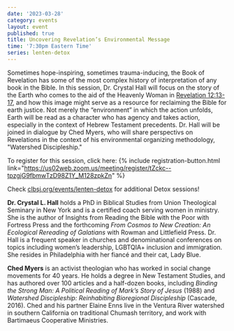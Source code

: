 ```yaml
---
date: '2023-03-28'
category: events
layout: event
published: true
title: Uncovering Revelation’s Environmental Message
time: '7:30pm Eastern Time'
series: lenten-detox
---
```

Sometimes hope-inspiring, sometimes trauma-inducing, the Book of Revelation has some of the most complex history of interpretation of any book in the Bible. In this session, Dr. Crystal Hall will focus on the story of the Earth who comes to the aid of the Heavenly Woman in [Revelation 12:13-17](https://bible.oremus.org/?ql=543409614), and how this image might serve as a resource for reclaiming the Bible for earth justice. Not merely the “environment” in which the action unfolds, Earth will be read as a character who has agency and takes action, especially in the context of Hebrew Testament precedents. Dr. Hall will be joined in dialogue by Ched Myers, who will share perspectivs on Revelations in the context of his environmental organizing methodology, "Watershed Discipleship."

To register for this session, click here: {% include registration-button.html link="https://us02web.zoom.us/meeting/register/tZckc--tpzgjG9fbmwTzD98Z1Y_M128zpkZn" %}

Check [clbsj.org/events/lenten-detox](https://clbsj.org/events/lenten-detox/) for additional Detox sessions!

**Dr. Crystal L. Hall** holds a PhD in Biblical Studies from Union Theological Seminary in New York and is a certified coach serving women in ministry. She is the author of Insights from Reading the Bible with the Poor with Fortress Press and the forthcoming _From Cosmos to New Creation: An Ecological Rereading of Galatians_ with Rowman and Littlefield Press. Dr. Hall is a frequent speaker in churches and denominational conferences on topics including women’s leadership, LGBTQIA+ inclusion and immigration. She resides in Philadelphia with her fiancé and their cat, Lady Blue.

**Ched Myers** is an activist theologian who has worked in social change movements for 40 years. He holds a degree in New Testament Studies, and has authored over 100 articles and a half-dozen books, including _Binding the Strong Man: A Political Reading of Mark’s Story of Jesus_ (1988) and _Watershed Discipleship: Reinhabiting Bioregional Discipleship_ (Cascade, 2016). Ched and his partner Elaine Enns live in the Ventura River watershed in southern California on traditional Chumash territory, and work with Bartimaeus Cooperative Ministries.
